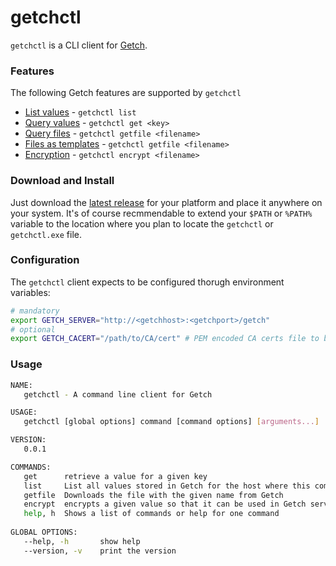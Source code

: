 getchctl
========
`getchctl` is a CLI client for [Getch](https://github.com/rkrombho/getch).

### Features

The following Getch features are supported by `getchctl`
* [List values](https://github.com/rkrombho/getch/wiki/List-values) - `getchctl list`
* [Query values](https://github.com/rkrombho/getch/wiki/Query-values) - `getchctl get <key>`
* [Query files](https://github.com/rkrombho/getch/wiki/Query-files) - `getchctl getfile <filename>`
* [Files as templates](https://github.com/rkrombho/getch/wiki/Files-as-templates) - `getchctl getfile <filename>`
* [Encryption](https://github.com/rkrombho/getch/wiki/Encryption) - `getchctl encrypt <filename>`

### Download and Install
Just download the [latest release](https://github.com/rkrombho/getchctl/releases/) for your platform and place it anywhere on your system.
It's of course recmmendable to extend your `$PATH` or `%PATH%` variable to the location where you plan to locate the `getchctl` or `getchctl.exe` file.

### Configuration

The `getchctl` client expects to be configured thorugh environment variables:

```bash
# mandatory
export GETCH_SERVER="http://<getchhost>:<getchport>/getch"
# optional
export GETCH_CACERT="/path/to/CA/cert" # PEM encoded CA certs file to be used when running Getch on SSL
```

### Usage
```bash
NAME:
   getchctl - A command line client for Getch

USAGE:
   getchctl [global options] command [command options] [arguments...]

VERSION:
   0.0.1

COMMANDS:
   get		retrieve a value for a given key
   list		List all values stored in Getch for the host where this command is executed from
   getfile	Downloads the file with the given name from Getch
   encrypt	encrypts a given value so that it can be used in Getch server-side configurations
   help, h	Shows a list of commands or help for one command
   
GLOBAL OPTIONS:
   --help, -h		show help
   --version, -v	print the version

```
